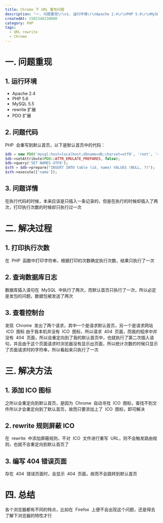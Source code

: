 ```yaml
---
title: Chrome 下 URL 重写问题
description: "一. 问题重现\r\n1. 运行环境\r\nApache 2.4\r\nPHP 5.6\r\nMySQL 5.5\r\nrewrite 扩展\r\nPDO 扩展\r\n2. 问题代码\r\nPHP 会重写到默认首页，以下是默认首页中的代码："
createdAt: 1502348230000
category: PHP
tags:
  - URL rewrite
  - Chrome
---
```


# 一. 问题重现

## 1. 运行环境

-   Apache 2.4
-   PHP 5.6
-   MySQL 5.5
-   rewrite 扩展
-   PDO 扩展

## 2. 问题代码

PHP  会重写到默认首页，以下是默认首页中的代码：

```php
$db = new PDO('mysql:host=localhost;dbname=db;charset=utf8', 'root', 'root');
$db->setAttribute(PDO::ATTR_EMULATE_PREPARES, false);
$db->query('SET NAMES UTF8');
$sth = $db->prepare("INSERT INTO table (id, name) VALUES (NULL, ?)");
$sth->execute(['name']);
```

## 3. 问题详情

在执行代码的时候，本来应该是只插入一条记录的，但是在执行的时候却插入了两次，打印执行次数的时候却只执行过一次

# 二. 解决过程

## 1. 打印执行次数

在  PHP  函数中打印字符串，根据打印的次数确定执行次数，结果只执行了一次

## 2. 查询数据库日志

数据库插入语句在  MySQL  中执行了两次，而默认首页只执行了一次，所以必定是发包的问题，数据包被发送了两次

## 3. 查看控制台

发现  Chrome  发出了两个请求，其中一个是请求默认首页，另一个是请求网站  ICO  图标
由于我本机并没有  ICO  图标，所以请求  404  页面，而我的程序中并没有  404  页面，所以会重定向到了我的默认首页中，也就执行了第二次插入语句，并且由于这个页面请求时浏览器没有显示出页面，所以统计次数的时候只显示了页面请求时的字符串，所以看起来只执行了一次

# 三. 解决方法

## 1. 添加 ICO 图标

之所以会重定向到默认首页，是因为  Chrome  自动寻找  ICO  图标，查找不到文件所以才会重定向到了默认首页，故而只要添加上了  ICO  图标，即可解决

## 2. rewrite 规则屏蔽 ICO

在  rewrite  中添加屏蔽规则，不对  ICO  文件进行重写  URL，则不会触发路由规则，也就不会重定向到默认首页了

## 3. 编写 404 错误页面

存在  404  错误页面时，会显示  404  页面，故而不会跳转到默认首页

# 四. 总结

各个浏览器都有不同的特点，比如在  Firefox  上便不会出现这个问题，还是得去了解下浏览器的特性才行
